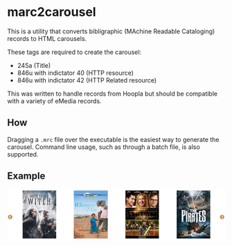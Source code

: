 # marc2carousel
This is a utility that converts bibligraphic (MAchine Readable Cataloging) records to HTML carousels.

These tags are required to create the carousel:

 * 245a (Title)
 * 846u with indictator 40 (HTTP resource)
 * 846u with indictator 42 (HTTP Related resource)

This was written to handle records from Hoopla but should be compatible with a variety of eMedia records.

## How

Dragging a `.mrc` file over the executable is the easiest way to generate the carousel.
Command line usage, such as through a batch file, is also supported.

## Example

<a target="_blank" href="https://andkrau.github.io/marc2carousel/example.html"><img src="https://raw.githubusercontent.com/andkrau/marc2carousel/master/example.jpg"></a>